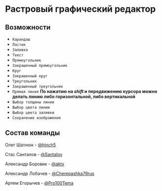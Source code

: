 # Растровый графический редактор

## Возможности
* `Карандаш`
* `Ластик`
* `Заливка`
* `Текст`
* `Прямоугольник`
* `Закрашенный прямоугольник`
* `Круг`
* `Закрашенный круг`
* `Треугольник`
* `Закрашенный треугольник`
* `Прямая линия` **По нажатию на _shift_ и передвижению курсора можно делать линию либо горизонтальной, либо вертикальной**
* `Выбор толщины линии`
* `Выбор цвета линии`
* `Выбор цвета заливки`
* `Сохранение изображения`

## Состав команды
Олег Шатнюк - [@hinch5](https://github.com/hinch5)

Стас Санталов - [@Santalov](https://github.com/Santalov)

Александр Боровик - [@aktx](https://github.com/aktx)

Александр Лобачев - [@Cherepashka76rus](https://github.com/Cherepashka76rus)

Артем Егорычев - [@Pro100Tema](https://github.com/Pro100Tema)
